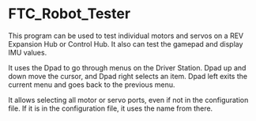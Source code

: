 # FTC_Robot_Tester

This program can be used to test individual motors and servos on a REV Expansion Hub or Control Hub. It also can test the gamepad and display IMU values.

It uses the Dpad to go through menus on the Driver Station. Dpad up and down move the cursor, and Dpad right selects an item. Dpad left exits the current menu and goes back to the previous menu.

It allows selecting all motor or servo ports, even if not in the configuration file. If it is in the configuration file, it uses the name from there.
